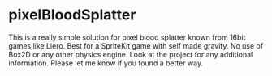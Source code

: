 # pixelBloodSplatter

This is a really simple solution for pixel blood splatter known from 16bit games like Liero. Best for a SpriteKit game with self made gravity. No use of Box2D or any other physics engine. Look at the project for any additional information.
Please let me know if you found a better way.

